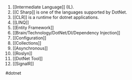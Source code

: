 1. [[Intermediate Language]] (IL).
2. [[C Sharp]] is one of the languages supported by DotNet.
3. [[CLR]] is a runtime for dotnet applications.
4. [[LINQ]]
5. [[Entity Framework]]
6. [[Brain/Technology/DotNet/DI/Dependency Injection]]
7. [[Configuration]]
8. [[Collections]]
9. [[Asynchronous]]
10. [[Roslyn]]
11. [[DotNet Tool]]
12. [[SignalR]]


#dotnet